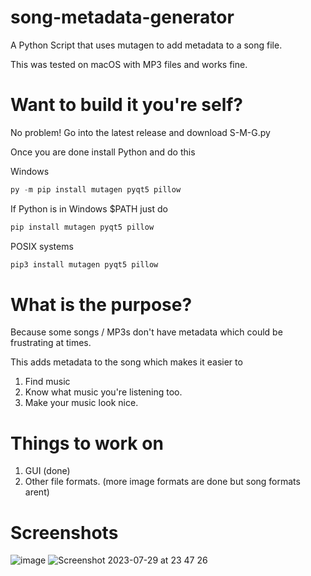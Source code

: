 # song-metadata-generator
A Python Script that uses mutagen to add metadata to a song file.

This was tested on macOS with MP3 files and works fine.
# Want to build it you're self?
No problem! Go into the latest release and download S-M-G.py

Once you are done install Python and do this

Windows
```python
py -m pip install mutagen pyqt5 pillow
```
If Python is in Windows $PATH just do
```python
pip install mutagen pyqt5 pillow
```
POSIX systems
```python
pip3 install mutagen pyqt5 pillow
```
# What is the purpose?
Because some songs / MP3s don't have metadata which could be frustrating at times.

This adds metadata to the song which makes it easier to 
1. Find music
2. Know what music you're listening too.
3. Make your music look nice.
# Things to work on
1. GUI (done)
2. Other file formats. (more image formats are done but song formats arent)
# Screenshots 
![image](https://github.com/n1d3v/song-metadata-gen/assets/135556230/1e0f0e9f-a426-416e-b0a0-a0c42cce8d6e) 
![Screenshot 2023-07-29 at 23 47 26](https://github.com/n1d3v/song-metadata-gen/assets/135556230/71836e92-8cf1-4e4a-9730-27e10bd8a0be)
